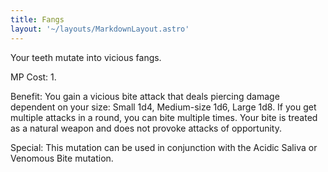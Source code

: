```yaml
---
title: Fangs
layout: '~/layouts/MarkdownLayout.astro'
---
```

Your teeth mutate into vicious fangs.

MP Cost: 1.

Benefit: You gain a vicious bite attack that deals piercing damage dependent
on your size: Small 1d4, Medium-size 1d6, Large 1d8. If you get multiple
attacks in a round, you can bite multiple times. Your bite is treated as a
natural weapon and does not provoke attacks of opportunity.

Special: This mutation can be used in conjunction with the Acidic Saliva or
Venomous Bite mutation.

